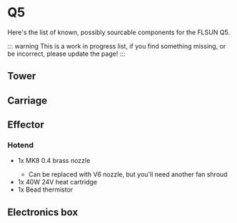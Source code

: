 # Q5

Here's the list of known, possibly sourcable components for the FLSUN Q5.

::: warning
This is a work in progress list, if you find something missing, or be incorrect, please update the page!
:::


## Tower


## Carriage


## Effector


### Hotend
- 1x MK8 0.4 brass nozzle <Badge text="Have a spare"/>
  - Can be replaced with V6 nozzle, but you'll need another fan shroud
- 1x 40W 24V heat cartridge
- 1x Bead thermistor

## Electronics box
